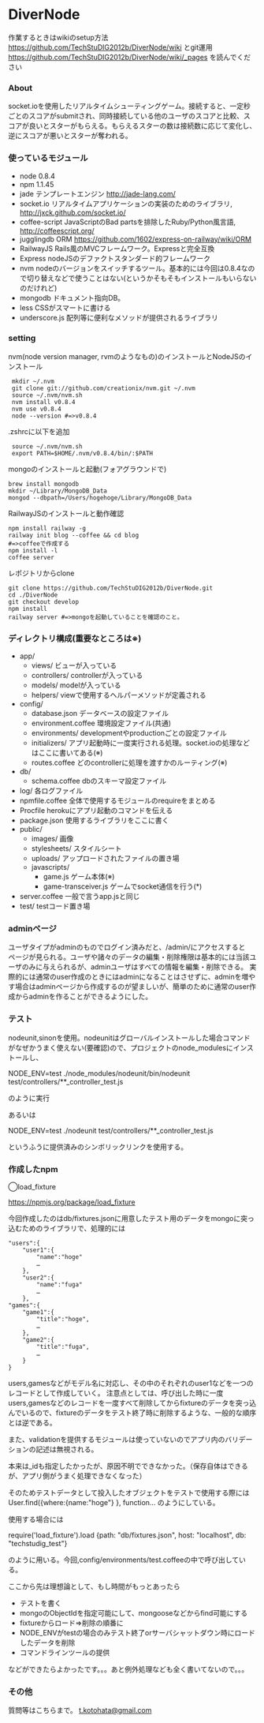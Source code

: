 DiverNode
=========
作業するときはwikiのsetup方法 https://github.com/TechStuDIG2012b/DiverNode/wiki
とgit運用 https://github.com/TechStuDIG2012b/DiverNode/wiki/_pages
を読んでください

### About
socket.ioを使用したリアルタイムシューティングゲーム。接続すると、一定秒ごとのスコアがsubmitされ、同時接続している他のユーザのスコアと比較、スコアが良いとスターがもらえる。もらえるスターの数は接続数に応じて変化し、逆にスコアが悪いとスターが奪われる。

### 使っているモジュール
* node 0.8.4
* npm 1.1.45
* jade テンプレートエンジン http://jade-lang.com/
* socket.io     リアルタイムアプリケーションの実装のためのライブラリ, http://jxck.github.com/socket.io/
* coffee-script     JavaScriptのBad partsを排除したRuby/Python風言語, http://coffeescript.org/
* jugglingdb    ORM  https://github.com/1602/express-on-railway/wiki/ORM
* RailwayJS     Rails風のMVCフレームワーク。Expressと完全互換
* Express    nodeJSのデファクトスタンダード的フレームワーク
* nvm        nodeのバージョンをスイッチするツール。基本的には今回は0.8.4なので切り替えなどで使うことはない(というかそもそもインストールもいらないのだけれど)
* mongodb    ドキュメント指向DB。
* less CSSがスマートに書ける
* underscore.js 配列等に便利なメソッドが提供されるライブラリ

### setting
nvm(node version manager, rvmのようなもの)のインストールとNodeJSのインストール
     
     mkdir ~/.nvm
     git clone git://github.com/creationix/nvm.git ~/.nvm
     source ~/.nvm/nvm.sh
     nvm install v0.8.4
     nvm use v0.8.4
     node --version #=>v0.8.4

.zshrcに以下を追加
     
     source ~/.nvm/nvm.sh
     export PATH=$HOME/.nvm/v0.8.4/bin/:$PATH

mongoのインストールと起動(フォアグラウンドで)

    brew install mongodb
    mkdir ~/Library/MongoDB_Data
    mongod --dbpath=/Users/hogehoge/Library/MongoDB_Data

RailwayJSのインストールと動作確認

    npm install railway -g
    railway init blog --coffee && cd blog
    #=>coffeeで作成する
    npm install -l
    coffee server

レポジトリからclone

    git clone https://github.com/TechStuDIG2012b/DiverNode.git
    cd ./DiverNode
    git checkout develop
    npm install
    railway server #=>mongoを起動していることを確認のこと。


### ディレクトリ構成(重要なところは※)
* app/
	* views/ ビューが入っている
	* controllers/ controllerが入っている
	* models/ modelが入っている
	* helpers/ viewで使用するヘルパーメソッドが定義される
* config/
	* database.json データベースの設定ファイル
	* environment.coffee 環境設定ファイル(共通)
	* environments/ developmentやproductionごとの設定ファイル
	* initializers/ アプリ起動時に一度実行される処理。socket.ioの処理などはここに書いてある(※)
	* routes.coffee どのcontrollerに処理を渡すかのルーティング(※)
* db/
	* schema.coffee dbのスキーマ設定ファイル
* log/ 各ログファイル
* npmfile.coffee 全体で使用するモジュールのrequireをまとめる
* Procfile herokuにアプリ起動のコマンドを伝える
* package.json 使用するライブラリをここに書く
* public/
	* images/ 画像
	* stylesheets/ スタイルシート
	* uploads/ アップロードされたファイルの置き場
	* javascripts/
		* game.js ゲーム本体(※)
		* game-transceiver.js ゲームでsocket通信を行う(*)
* server.coffee 一般で言うapp.jsと同じ
* test/ testコード置き場

### adminページ
ユーザタイプがadminのものでログイン済みだと、/admin/にアクセスすると  
ページが見られる。ユーザや諸々のデータの編集・削除権限は基本的には当該ユーザのみに与えられるが、adminユーザはすべての情報を編集・削除できる。
実際的には通常のuser作成のときにはadminになることはさせずに、adminを増やす場合はadminページから作成するのが望ましいが、簡単のために通常のuser作成からadminを作ることができるようにした。

### テスト
nodeunit,sinonを使用。nodeunitはグローバルインストールした場合コマンドがなぜかうまく使えない(要確認)ので、プロジェクトのnode_modulesにインストールし、

NODE_ENV=test ./node_modules/nodeunit/bin/nodeunit test/controllers/**_controller_test.js

のように実行

あるいは

NODE_ENV=test ./nodeunit test/controllers/**_controller_test.js

というふうに提供済みのシンボリックリンクを使用する。

### 作成したnpm
◯load_fixture

https://npmjs.org/package/load_fixture

今回作成したのはdb/fixtures.jsonに用意したテスト用のデータをmongoに突っ込むためのライブラリで、処理的には

	"users":{
		"user1":{
			"name":"hoge"
			…
		},
		"user2":{
			"name":"fuga"
			…
		},
	"games":{
		"game1":{
			"title":"hoge",
			…
		},
		"game2":{
			"title":"fuga",
			…
		}
	}

users,gamesなどがモデル名に対応し、その中のそれぞれのuser1などを一つのレコードとして作成していく。
注意点としては、呼び出した時に一度users,gamesなどのレコードを一度すべて削除してからfixtureのデータを突っ込んでいるので、fixtureのデータをテスト終了時に削除するような、一般的な順序とは逆である。

また、validationを提供するモジュールは使っていないのでアプリ内のバリデーションの記述は無視される。

本来は_idも指定したかったが、原因不明でできなかった。（保存自体はできるが、アプリ側がうまく処理できなくなった）

そのためテストデータとして投入したオブジェクトをテストで使用する際にはUser.find({where:{name:"hoge"} }, function…
のようにしている。

使用する場合には

require('load_fixture').load {path: "db/fixtures.json", host: "localhost", db: "techstudig_test"}

のように用いる。今回,config/environments/test.coffeeの中で呼び出している。

ここから先は理想論として、もし時間がもっとあったら

* テストを書く
* mongoのObjectIdを指定可能にして、mongooseなどからfind可能にする
* fixtureからロード=>削除の順番に
* NODE_ENVがtestの場合のみテスト終了orサーバシャットダウン時にロードしたデータを削除
* コマンドラインツールの提供

などができたらよかったです。。。あと例外処理なども全く書いてないので。。。

				
### その他
質問等はこちらまで。 <t.kotohata@gmail.com>


